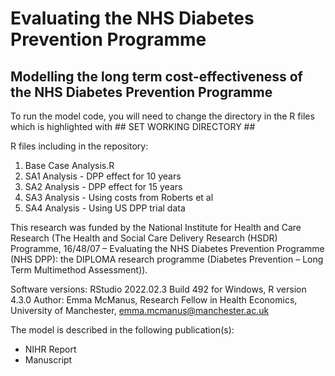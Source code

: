 # Evaluating the NHS Diabetes Prevention Programme
## Modelling the long term cost-effectiveness of the NHS Diabetes Prevention Programme

To run the model code, you will need to change the directory in the R files which is highlighted with ## SET WORKING DIRECTORY ##

R files including in the repository:
1) Base Case Analysis.R
2) SA1 Analysis - DPP effect for 10 years
3) SA2 Analysis - DPP effect for 15 years
4) SA3 Analysis - Using costs from Roberts et al
5) SA4 Analysis - Using US DPP trial data


This research was funded by the National Institute for Health and Care Research (The Health and Social Care Delivery Research (HSDR) Programme, 16/48/07 – Evaluating the NHS Diabetes Prevention Programme (NHS DPP): the DIPLOMA research programme (Diabetes Prevention – Long Term Multimethod Assessment)).  

Software versions: RStudio 2022.02.3 Build 492 for Windows, R version 4.3.0
Author: Emma McManus, Research Fellow in Health Economics, University of Manchester, emma.mcmanus@manchester.ac.uk

The model is described in the following publication(s):
- NIHR Report
- Manuscript
			
			
